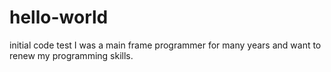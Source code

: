 # hello-world
initial code test
I was a main frame programmer for many years and want to renew my programming skills.
